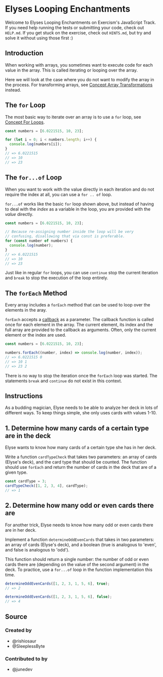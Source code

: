 # Elyses Looping Enchantments

Welcome to Elyses Looping Enchantments on Exercism's JavaScript Track.
If you need help running the tests or submitting your code, check out `HELP.md`.
If you get stuck on the exercise, check out `HINTS.md`, but try and solve it without using those first :)

## Introduction

When working with arrays, you sometimes want to execute code for each value in the array.
This is called iterating or looping over the array.

Here we will look at the case where you do not want to modify the array in the process.
For transforming arrays, see [Concept Array Transformations][concept-array-transformations] instead.

## The `for` Loop

The most basic way to iterate over an array is to use a `for` loop, see [Concept For Loops][concept-for-loops].

```javascript
const numbers = [6.0221515, 10, 23];

for (let i = 0; i < numbers.length; i++) {
  console.log(numbers[i]);
}
// => 6.0221515
// => 10
// => 23
```

## The `for...of` Loop

When you want to work with the value directly in each iteration and do not require the index at all, you can use a `for .. of` loop.

`for...of` works like the basic `for` loop shown above, but instead of having to deal with the _index_ as a variable in the loop, you are provided with the _value_ directly.

```javascript
const numbers = [6.0221515, 10, 23];

// Because re-assigning number inside the loop will be very
// confusing, disallowing that via const is preferable.
for (const number of numbers) {
  console.log(number);
}
// => 6.0221515
// => 10
// => 23
```

Just like in regular `for` loops, you can use `continue` stop the current iteration and `break` to stop the execution of the loop entirely.

## The `forEach` Method

Every array includes a `forEach` method that can be used to loop over the elements in the aray.

`forEach` accepts a [callback][concept-callbacks] as a parameter.
The callback function is called once for each element in the array.
The current element, its index and the full array are provided to the callback as arguments.
Often, only the current element or the index are used.

```javascript
const numbers = [6.0221515, 10, 23];

numbers.forEach((number, index) => console.log(number, index));
// => 6.0221515 0
// => 10 1
// => 23 2
```

There is no way to stop the iteration once the `forEach` loop was started.
The statements `break` and `continue` do not exist in this context.

[concept-array-transformations]: /tracks/javascript/concepts/array-transformations
[concept-for-loops]: /tracks/javascript/concepts/for-loops
[concept-callbacks]: /tracks/javascript/concepts/callbacks

## Instructions

As a budding magician, Elyse needs to be able to analyze her deck in lots of different ways.
To keep things simple, she only uses cards with values 1-10.

## 1. Determine how many cards of a certain type are in the deck

Elyse wants to know how many cards of a certain type she has in her deck.

Write a function `cardTypeCheck` that takes two parameters: an array of cards (Elyse's deck), and the card type that should be counted.
The function should use `forEach` and return the number of cards in the deck that are of a given type.

```javascript
const cardType = 3;
cardTypeCheck([1, 2, 3, 4], cardType);
// => 1
```

## 2. Determine how many odd or even cards there are

For another trick, Elyse needs to know how many odd or even cards there are in her deck.

Implement a function `determineOddEvenCards` that takes in two parameters: an array of cards (Elyse's deck), and a boolean (true is analogous to 'even', and false is analogous to 'odd').

This function should return a single number: the number of odd or even cards there are (depending on the value of the second argument) in the deck.
To practice, use a `for...of` loop in the function implementation this time.

```javascript
determineOddEvenCards([1, 2, 3, 1, 5, 6], true);
// => 2

determineOddEvenCards([1, 2, 3, 1, 5, 6], false);
// => 4
```

## Source

### Created by

- @rishiosaur
- @SleeplessByte

### Contributed to by

- @junedev